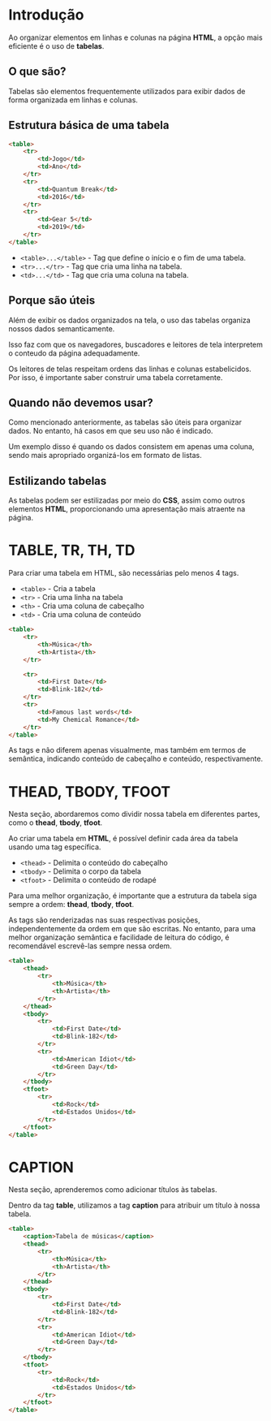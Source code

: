 # Introdução

Ao organizar elementos em linhas e colunas na página **HTML**, a opção mais 
eficiente é o uso de **tabelas**.

## O que são?

Tabelas são elementos frequentemente utilizados para exibir dados de forma 
organizada em linhas e colunas.

## Estrutura básica de uma tabela 

```html
<table>
    <tr>
        <td>Jogo</td>
        <td>Ano</td>
    </tr>
    <tr>
        <td>Quantum Break</td>
        <td>2016</td>
    </tr>
    <tr>
        <td>Gear 5</td>
        <td>2019</td>
    </tr>
</table>
```

- `<table>...</table>` - Tag que define o início e o fim de uma tabela.
- `<tr>...</tr>` - Tag que cria uma linha na tabela.
- `<td>...</td>` - Tag que cria uma coluna na tabela.

## Porque são úteis

Além de exibir os dados organizados na tela, o uso das tabelas organiza nossos
dados semanticamente.

Isso faz com que os navegadores, buscadores e leitores de tela interpretem o 
conteudo da página adequadamente.

Os leitores de telas respeitam ordens das linhas e colunas estabelicidos. Por isso, 
é importante saber construir uma tabela corretamente.

## Quando não devemos usar?

Como mencionado anteriormente, as tabelas são úteis para organizar dados. 
No entanto, há casos em que seu uso não é indicado.

Um exemplo disso é quando os dados consistem em apenas uma coluna, sendo 
mais apropriado organizá-los em formato de listas.

## Estilizando tabelas 

As tabelas podem ser estilizadas por meio do **CSS**, assim como outros 
elementos **HTML**, proporcionando uma apresentação mais atraente na página.

# TABLE, TR, TH, TD

Para criar uma tabela em HTML, são necessárias pelo menos 4 tags.

- `<table>` - Cria a tabela 
- `<tr>` - Cria uma linha na tabela 
- `<th>` - Cria uma coluna de cabeçalho 
- `<td>` - Cria uma coluna de conteúdo

```html
<table>
    <tr>
        <th>Música</th>
        <th>Artista</th>
    </tr>

    <tr>
        <td>First Date</td>
        <td>Blink-182</td>
    </tr>
    <tr>
        <td>Famous last words</td>
        <td>My Chemical Romance</td>
    </tr>
</table>
```

As tags **<th>** e **<td>** não diferem apenas visualmente, mas também em 
termos de semântica, indicando conteúdo de cabeçalho e conteúdo, respectivamente.

# THEAD, TBODY, TFOOT

Nesta seção, abordaremos como dividir nossa tabela em diferentes partes, como 
o **thead**, **tbody**, **tfoot**.

Ao criar uma tabela em **HTML**, é possível definir cada área da tabela usando 
uma tag específica.

- `<thead>` - Delimita o conteúdo do cabeçalho 
- `<tbody>` - Delimita o corpo da tabela 
- `<tfoot>` - Delimita o conteúdo de rodapé 

Para uma melhor organização, é importante que a estrutura da tabela siga 
sempre a ordem: **thead**, **tbody**, **tfoot**.

As tags são renderizadas nas suas respectivas posições, independentemente 
da ordem em que são escritas. No entanto, para uma melhor organização semântica 
e facilidade de leitura do código, é recomendável escrevê-las sempre nessa ordem.

```html
<table>
    <thead>
        <tr>
            <th>Música</th>
            <th>Artista</th>
        </tr>
    </thead>
    <tbody>
        <tr>
            <td>First Date</td>
            <td>Blink-182</td>
        </tr>
        <tr>
            <td>American Idiot</td>
            <td>Green Day</td>
        </tr>
    </tbody>
    <tfoot>
        <tr>
            <td>Rock</td>
            <td>Estados Unidos</td>
        </tr>
    </tfoot>
</table>
```

# CAPTION

Nesta seção, aprenderemos como adicionar títulos às tabelas.

Dentro da tag **table**, utilizamos a tag **caption** para atribuir um título 
à nossa tabela.

```html
<table>
    <caption>Tabela de músicas</caption>
    <thead>
        <tr>
            <th>Música</th>
            <th>Artista</th>
        </tr>
    </thead>
    <tbody>
        <tr>
            <td>First Date</td>
            <td>Blink-182</td>
        </tr>
        <tr>
            <td>American Idiot</td>
            <td>Green Day</td>
        </tr>
    </tbody>
    <tfoot>
        <tr>
            <td>Rock</td>
            <td>Estados Unidos</td>
        </tr>
    </tfoot>
</table>
```
